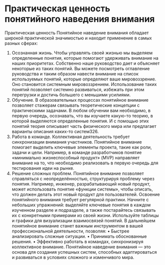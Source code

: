 # Практическая ценность понятийного наведения внимания

Практическая ценность
Понятийное наведение внимания обладает широкой практической значимостью и находит применение в самых разных сферах:
1. Осознанная жизнь. Чтобы управлять своей жизнью мы выделяем определенные понятия, которые помогают удерживать внимание на наших приоритетах. Собственно наше руководство дает и объясняет некоторые из таких понятий. Вы можете посмотреть оглавление руководства и таким образом навести внимание на список используемых понятий, которые определяют ваше мировоззрение. Оно становится системным мировоззрением. Использование таких понятий позволяет системно развиваться, избежать при этом перегрузки и достичь большего с меньшими усилиями.
2. Обучение. В образовательных процессах понятийное внимание позволяет стажерам связывать теоретические концепции с практическими задачами. В любом обучении вам необходимо, в первую очередь, осознавать, что вы изучаете какую-то теорию, в которой выделяются определенные понятия. И с помощью этих понятий теория описывает часть физического мира или предлагает варианты описания каких-то систем326. 
3. Работа в команде. Коллективная деятельность требует синхронизации внимания участников. Понятийное внимание помогает выделить ключевые элементы проекта, такие как роли, задачи и цели. Например, в команде разработчиков понятие «минимально жизнеспособный продукт» (MVP) направляет внимание на то, что необходимо реализовать в первую очередь для тестирования идеи на рынке.
4. Решение сложных проблем. Понятийное внимание позволяет справляться с неопределённостью, структурируя проблему через понятия. Например, инженер, разрабатывающий новый продукт, может использовать понятие «функции системы», чтобы описать, что должен делать этот новый продукт для пользователей.
Освоение понятийного внимания требует регулярной практики. Начните с небольших упражнений: выделяйте ключевые понятия в каждом изученном разделе и подразделе, а также постарайтесь связывать их с конкретными примерами из своей жизни. Используйте таблицы и графики для визуализации взаимосвязей понятий.
В дальнейшем понятийное внимание станет важным инструментом в вашей профессиональной деятельности, позволяя:
• Быстрее анализировать сложные ситуации.
• Принимать обоснованные решения.
• Эффективно работать в командах, синхронизируя коллективное внимание.
Понятийное наведение внимания — это основа для создания успешных систем, способных адаптироваться и развиваться в условиях сложного и изменчивого мира.
